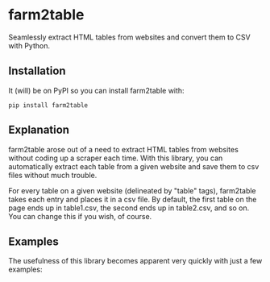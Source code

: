 # farm2table
Seamlessly extract HTML tables from websites and convert them to CSV with Python.

## Installation

It (will) be on PyPI so you can install farm2table with:
```
pip install farm2table
```

## Explanation
farm2table arose out of a need to extract HTML tables from websites without coding up a scraper each time. With this library, you can automatically extract each table from a given website and save them to csv files without much trouble. 

For every table on a given website (delineated by "table" tags), farm2table takes each entry and places it in a csv file. By default, the first table on the page ends up in table1.csv, the second ends up in table2.csv, and so on. You can change this if you wish, of course.

## Examples
The usefulness of this library becomes apparent very quickly with just a few examples: